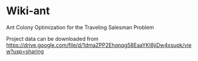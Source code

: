 # Wiki-ant
Ant Colony Optimization for the Traveling Salesman Problem

Project data can be downloaded from https://drive.google.com/file/d/1dmaZPP2Ehqnqg58EaaYKI8jiDw4xsupk/view?usp=sharing
